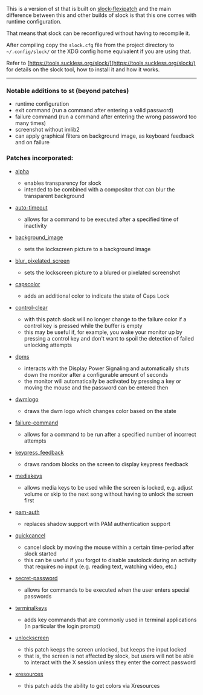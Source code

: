 This is a version of st that is built on [slock-flexipatch](https://github.com/bakkeby/slock-flexipatch) and the main difference between this and other builds of slock is that this one comes with runtime configuration.

That means that slock can be reconfigured without having to recompile it.

After compiling copy the `slock.cfg` file from the project directory to `~/.config/slock/` or the XDG config home equivalent if you are using that.

Refer to [https://tools.suckless.org/slock/](https://tools.suckless.org/slock/) for details on the
slock tool, how to install it and how it works.

---

### Notable additions to st (beyond patches)

   - runtime configuration
   - exit command (run a command after entering a valid password)
   - failure command (run a command after entering the wrong password too many times)
   - screenshot without imlib2
   - can apply graphical filters on background image, as keyboard feedback and on failure

### Patches incorporated:

   - [alpha](https://github.com/khuedoan/slock)
      - enables transparency for slock
      - intended to be combined with a compositor that can blur the transparent background

   - [auto-timeout](https://tools.suckless.org/slock/patches/auto-timeout/)
      - allows for a command to be executed after a specified time of inactivity

   - [background_image](https://tools.suckless.org/slock/patches/background-image/)
      - sets the lockscreen picture to a background image

   - [blur_pixelated_screen](https://tools.suckless.org/slock/patches/blur-pixelated-screen/)
      - sets the lockscreen picture to a blured or pixelated screenshot

   - [capscolor](https://tools.suckless.org/slock/patches/capscolor/)
      - adds an additional color to indicate the state of Caps Lock

   - [control-clear](https://tools.suckless.org/slock/patches/control-clear/)
      - with this patch slock will no longer change to the failure color if a control key is pressed
        while the buffer is empty
      - this may be useful if, for example, you wake your monitor up by pressing a control key and
        don't want to spoil the detection of failed unlocking attempts

   - [dpms](https://tools.suckless.org/slock/patches/dpms/)
      - interacts with the Display Power Signaling and automatically shuts down the monitor after a
        configurable amount of seconds
      - the monitor will automatically be activated by pressing a key or moving the mouse and the
        password can be entered then

   - [dwmlogo](https://tools.suckless.org/slock/patches/dwmlogo/)
      - draws the dwm logo which changes color based on the state

   - [failure-command](https://tools.suckless.org/slock/patches/failure-command/)
      - allows for a command to be run after a specified number of incorrect attempts

   - [keypress_feedback](https://tools.suckless.org/slock/patches/keypress-feedback/)
      - draws random blocks on the screen to display keypress feedback

   - [mediakeys](https://tools.suckless.org/slock/patches/mediakeys/)
      - allows media keys to be used while the screen is locked, e.g. adjust volume or skip to the
        next song without having to unlock the screen first

   - [pam-auth](https://tools.suckless.org/slock/patches/pam_auth/)
      - replaces shadow support with PAM authentication support

   - [quickcancel](https://tools.suckless.org/slock/patches/quickcancel/)
      - cancel slock by moving the mouse within a certain time-period after slock started
      - this can be useful if you forgot to disable xautolock during an activity that requires no
        input (e.g. reading text, watching video, etc.)

   - [secret-password](https://tools.suckless.org/slock/patches/secret-password/)
      - allows for commands to be executed when the user enters special passwords

   - [terminalkeys](https://tools.suckless.org/slock/patches/terminalkeys/)
      - adds key commands that are commonly used in terminal applications (in particular the login
        prompt)

   - [unlockscreen](https://tools.suckless.org/slock/patches/unlock_screen/)
      - this patch keeps the screen unlocked, but keeps the input locked
      - that is, the screen is not affected by slock, but users will not be able to interact with
        the X session unless they enter the correct password

   - [xresources](https://tools.suckless.org/slock/patches/xresources/)
      - this patch adds the ability to get colors via Xresources
